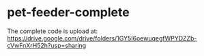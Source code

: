 # pet-feeder-complete

The complete code is upload at: https://drive.google.com/drive/folders/1GY5I6oewuqegfWPYDZZb-cVwFnXrH52h?usp=sharing